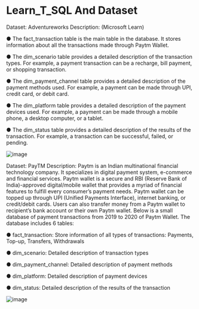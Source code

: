 # Learn_T_SQL And Dataset 
Dataset: Adventureworks Description: (Microsoft Learn)

●	The fact_transaction table is the main table in the database. It stores information about all the transactions made through Paytm Wallet.

●	The dim_scenario table provides a detailed description of the transaction types. For example, a payment transaction can be a recharge, bill payment, or shopping transaction.

●	The dim_payment_channel table provides a detailed description of the payment methods used. For example, a payment can be made through UPI, credit card, or debit card.

●	The dim_platform table provides a detailed description of the payment devices used. For example, a payment can be made through a mobile phone, a desktop computer, or a tablet.

●	The dim_status table provides a detailed description of the results of the transaction. For example, a transaction can be successful, failed, or pending.

![image](https://github.com/Ghun06/Learn_T_SQL/assets/95094186/d23a00fe-10ec-489c-a902-36d6e2a4a4bb)

Dataset: PayTM Description: Paytm is an Indian multinational financial technology company. It specializes in digital payment system, e-commerce and financial services. Paytm wallet is a secure and RBI (Reserve Bank of India)-approved digital/mobile wallet that provides a myriad of financial features to fulfill every consumer’s payment needs. Paytm wallet can be topped up through UPI (Unified Payments Interface), internet banking, or credit/debit cards. Users can also transfer money from a Paytm wallet to recipient’s bank account or their own Paytm wallet. Below is a small database of payment transactions from 2019 to 2020 of Paytm Wallet. The database includes 6 tables:

● fact_transaction: Store information of all types of transactions: Payments, Top-up, Transfers, Withdrawals

● dim_scenario: Detailed description of transaction types

● dim_payment_channel: Detailed description of payment methods

● dim_platform: Detailed description of payment devices

● dim_status: Detailed description of the results of the transaction

![image](https://github.com/Ghun06/Learn_T_SQL/assets/95094186/5c91baa3-38b0-40d7-a2d3-642a35e02cf7)


